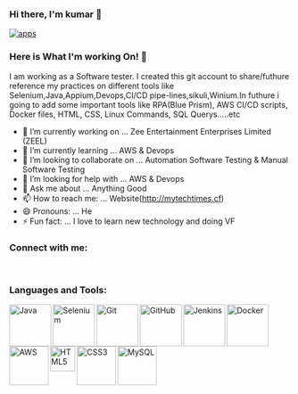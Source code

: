 ###  Hi there, I'm kumar 👋
[![apps](https://user-images.githubusercontent.com/39759708/90973438-a6102e00-e53f-11ea-882b-2f2ec10339bd.jpg)](http://mytechtimes.cf)



### Here is What I'm working On! 👋

I am working as a Software tester. I created this git account to share/futhure reference my practices on different tools like Selenium,Java,Appium,Devops,CI/CD pipe-lines,sikuli,Winium.In futhure i going to add some important tools like RPA(Blue Prism), AWS CI/CD scripts, Docker files, HTML, CSS, Linux Commands, SQL Querys.....etc

- 🔭 I’m currently working on ... Zee Entertainment Enterprises Limited (ZEEL)
- 🌱 I’m currently learning ... AWS & Devops
- 👯 I’m looking to collaborate on ... Automation Software Testing & Manual Software Testing
- 🤔 I’m looking for help with ... AWS & Devops
- 💬 Ask me about ... Anything Good
- 📫 How to reach me: ... Website(http://mytechtimes.cf)
- 😄 Pronouns: ... He
- ⚡ Fun fact: ...  I love to learn new technology and doing VF

### Connect with me:

<br />

### Languages and Tools:

<img align="left" alt="Java" width="75px" src="https://user-images.githubusercontent.com/39759708/92865906-87090b80-f41c-11ea-8f9c-dc1f83275e72.png" />
<img align="left" alt="Selenium" width="75px" src="https://user-images.githubusercontent.com/39759708/92866635-61303680-f41d-11ea-8a8b-4d47a1d79edf.png" />
<img align="left" alt="Git" width="75px" src="https://user-images.githubusercontent.com/39759708/92865711-45786080-f41c-11ea-96a2-1f3d0c20371c.png" />
<img align="left" alt="GitHub" width="75px" src="https://user-images.githubusercontent.com/39759708/92865546-17931c00-f41c-11ea-81ef-db196dc5cae7.png" />
<img align="left" alt="Jenkins" width="75px" src="https://user-images.githubusercontent.com/39759708/92866931-b3715780-f41d-11ea-87b5-21cf4445fc19.png" />
<img align="left" alt="Docker" width="75px" src="https://user-images.githubusercontent.com/39759708/92867086-e0be0580-f41d-11ea-8928-4cdbc702f9e3.png" />
<img align="left" alt="AWS" width="70px" src="https://user-images.githubusercontent.com/39759708/92867257-0c40f000-f41e-11ea-947f-1b078ed5709b.png" />
<img align="left" alt="HTML5" width="45px" src="https://user-images.githubusercontent.com/39759708/92867492-532ee580-f41e-11ea-8d8a-30dd97da0840.png" />
<img align="left" alt="CSS3" width="70px" src="https://user-images.githubusercontent.com/39759708/92867573-65a91f00-f41e-11ea-9ee4-6c1d3ca76950.png" />
<img align="left" alt="MySQL" width="70px" src="https://user-images.githubusercontent.com/39759708/92867633-78bbef00-f41e-11ea-8870-ea3770bd3f4b.png" />

